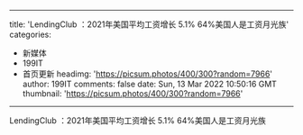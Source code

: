 
---
title: 'LendingClub ：2021年美国平均工资增长 5.1%  64%美国人是工资月光族'
categories: 
 - 新媒体
 - 199IT
 - 首页更新
headimg: 'https://picsum.photos/400/300?random=7966'
author: 199IT
comments: false
date: Sun, 13 Mar 2022 10:50:16 GMT
thumbnail: 'https://picsum.photos/400/300?random=7966'
---

<div>   
LendingClub ：2021年美国平均工资增长 5.1%  64%美国人是工资月光族  
</div>
            